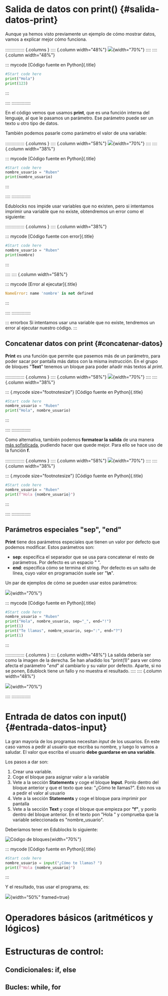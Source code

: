 
# Salida de datos con print() {#salida-datos-print}

Aunque ya hemos visto previamente un ejemplo de cómo mostrar datos, vamos a explicar mejor cómo funciona.

::::::::::::::: {.columns }
:::: {.column width="48%"}
![](img/introduccion_programacion/edublocks_print_1.png){width="70%"}
::::
:::: {.column width="48%"}

::: mycode
[Código fuente en Python]{.title}

```python
#Start code here
print("Hola")
print(123)
```
:::

::::
:::::::::::::::

En el código vemos que usamos **print**, que es una función interna del lenguaje, al que le pasamos un parámetro. Ese parámetro puede ser un texto u otro tipo de datos.

También podemos pasarle como parámetro el valor de una variable:

::::::::::::::: {.columns }
:::: {.column width="58%"}
![](img/introduccion_programacion/edublocks_print_2.png){width="70%"}
::::
:::: {.column width="38%"}

::: mycode
[Código fuente en Python]{.title}

```python
#Start code here
nombre_usuario = "Ruben"
print(nombre_usuario)
```
:::

::::
:::::::::::::::

Edublocks nos impide usar variables que no existen, pero si intentamos imprimir una variable que no existe, obtendremos un error como el siguiente:

::::::::::::::: {.columns }
:::: {.column width="38%"}

::: mycode
[Código fuente con error]{.title}

```python
#Start code here
nombre_usuario = "Ruben"
print(nombre)
```
:::

::::
:::: {.column width="58%"}

::: mycode
[Error al ejecutar]{.title}

```python
NameError: name 'nombre' is not defined
```
:::

::::
:::::::::::::::

::: errorbox
Si intentamos usar una variable que no existe, tendremos un error al ejecutar nuestro código.
:::


## Concatenar datos con print {#concatenar-datos}

**Print** es una función que permite que pasemos más de un parámetro, para poder sacar por pantalla más datos con la misma instrucción. En el grupo de bloques "**Text**" tenemos un bloque para poder añadir más textos al *print*.

::::::::::::::: {.columns }
:::: {.column width="58%"}
![](img/introduccion_programacion/edublocks_print_3.png){width="70%"}
::::
:::: {.column width="38%"}

::: {.mycode size="footnotesize"}
[Código fuente en Python]{.title}

```python
#Start code here
nombre_usuario = "Ruben"
print("Hola", nombre_usuario)
```
:::

::::
:::::::::::::::


Como alternativa, también podemos **formatear la salida** de una manera [más sofisticada](https://docs.python.org/3/tutorial/inputoutput.html#fancier-output-formatting), pudiendo hacer que quede mejor. Para ello se hace uso de la función **f**.

::::::::::::::: {.columns }
:::: {.column width="58%"}
![](img/introduccion_programacion/edublocks_print_4.png){width="70%"}
::::
:::: {.column width="38%"}

::: {.mycode size="footnotesize"}
[Código fuente en Python]{.title}

```python
#Start code here
nombre_usuario = "Ruben"
print(f"Hola {nombre_usuario}")
```
:::

::::
:::::::::::::::


## Parámetros especiales "sep", "end"

**Print** tiene dos parámetros especiales que tienen un valor por defecto que podemos modificar. Estos parámetros son:

- **sep**: especifica el separador que se usa para concatenar el resto de parámetros. Por defecto es un espacio " ".
- **end**: especifica cómo se termina el string. Por defecto es un salto de línea, cuyo valor en programación suele ser "**\\n**".

Un par de ejemplos de cómo se pueden usar estos parámetros:

![](img/introduccion_programacion/edublocks_print_5.png){width="70%"}


::: mycode
[Código fuente en Python]{.title}

```python
#Start code here
nombre_usuario = "Ruben"
print("Hola", nombre_usuario, sep="_", end="!")
print(1)
print("Te llamas", nombre_usuario, sep=":", end="?")
print(1)
```
:::


::::::::::::::: {.columns }
:::: {.column width="48%"}
La salida debería ser como la imagen de la derecha. Se han añadido los "print(1)" para ver cómo afecta el parámetro "*end*" al cambiarlo y su valor por defecto. Aparte, si no se ponen, Edublock tiene un fallo y no muestra el resultado.
::::
:::: {.column width="48%"}

![](img/introduccion_programacion/edublocks_print_5_output.png){width="70%"}

::::
:::::::::::::::



# Entrada de datos con input() {#entrada-datos-input}

La gran mayoría de los programas necesitan *input* de los usuarios. En este caso vamos a pedir al usuario que escriba su nombre, y luego lo vamos a saludar. El valor que escriba el usuario **debe guardarse en una variable**.

Los pasos a dar son:

1. Crear una variable.
2. Coge el bloque para asignar valor a la variable
3. Vete a la sección **Statements** y coge el bloque **Input**. Ponlo dentro del bloque anterior y que el texto que sea: "¿Cómo te llamas?". Esto nos va a pedir el valor al usuario
4. Vete a la sección **Statements** y coge el bloque para imprimir por pantalla
5. Vete a la sección **Text** y coge el bloque que empieza por **"f"**, y ponlo dentro del bloque anterior. En el texto pon "Hola " y comprueba que la variable seleccionada es "nombre_usuario".


Deberíamos tener en Edublocks lo siguiente:

![Código de bloques](img/introduccion_programacion/edublocks_program_2.png){width="70%"}


::: mycode
[Código fuente en Python]{.title}

```python
#Start code here
nombre_usuario = input("¿Cómo te llamas? ")
print(f"Hola {nombre_usuario}")
```
:::


Y el resultado, tras usar el programa, es:

![](img/introduccion_programacion/edublocks_program_2_output.png){width="50%" framed=true}





# Operadores básicos (aritméticos y lógicos)

# Estructuras de control:

## Condicionales: if, else

## Bucles: while, for



